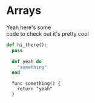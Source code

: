 # Arrays

Yeah here's some  
code to check out it's pretty cool  

```python
def hi_there():
  pass
```  

```elixir
  def yeah do
    "something"
  end
```  

```golang
  func something() {
    return "yeah"
  }
```  
